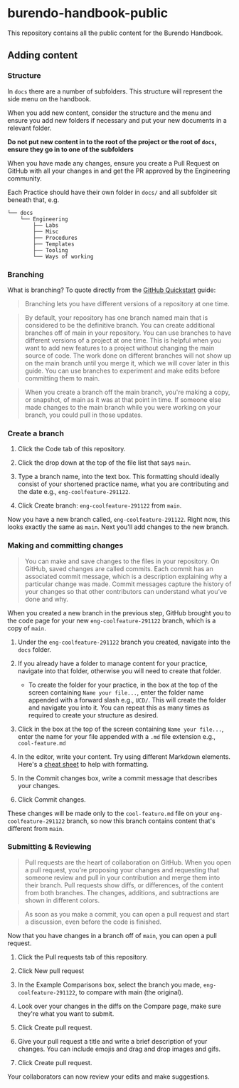 # burendo-handbook-public
This repository contains all the public content for the Burendo Handbook.


## Adding content

### Structure

In `docs` there are a number of subfolders. This structure will represent the side menu on the handbook. 

When you add new content, consider the structure and the menu and ensure you add new folders if necessary and put your new documents in a relevant folder.

**Do not put new content in to the root of the project or the root of `docs`, ensure they go in to one of the subfolders**

When you have made any changes, ensure you create a Pull Request on GitHub with all your changes in and get the PR approved by the Engineering community.

Each Practice should have their own folder in `docs/` and all subfolder sit beneath that, e.g.

```
└── docs
    └── Engineering
        ├── Labs
        ├── Misc
        ├── Procedures
        ├── Templates
        ├── Tooling
        └── Ways of working
```

### Branching

What is branching?  To quote directly from the [GitHub Quickstart](https://docs.github.com/en/get-started/quickstart/hello-world#creating-a-branch) guide:

>Branching lets you have different versions of a repository at one time.

>By default, your repository has one branch named main that is considered to be the definitive branch. You can create additional branches off of main in your repository. You can use branches to have different versions of a project at one time. This is helpful when you want to add new features to a project without changing the main source of code. The work done on different branches will not show up on the main branch until you merge it, which we will cover later in this guide. You can use branches to experiment and make edits before committing them to main.

>When you create a branch off the main branch, you're making a copy, or snapshot, of main as it was at that point in time. If someone else made changes to the main branch while you were working on your branch, you could pull in those updates.

### Create a branch

1. Click the Code tab of this repository.
2. Click the drop down at the top of the file list that says `main`.

3. Type a branch name, into the text box.  This formatting should ideally consist of your shortened practice name, what you are contributing and the date e.g., `eng-coolfeature-291122`.
4. Click Create branch: `eng-coolfeature-291122` from `main`.


Now you have a new branch called, `eng-coolfeature-291122`. Right now, this looks exactly the same as `main`. Next you'll add changes to the new branch.

### Making and committing changes

> You can make and save changes to the files in your repository. On GitHub, saved changes are called commits. Each commit has an associated commit message, which is a description explaining why a particular change was made. Commit messages capture the history of your changes so that other contributors can understand what you’ve done and why.

When you created a new branch in the previous step, GitHub brought you to the code page for your new `eng-coolfeature-291122` branch, which is a copy of `main`.

1. Under the `eng-coolfeature-291122` branch you created, navigate into the `docs` folder.

1. If you already have a folder to manage content for your practice, navigate into that folder, otherwise you will need to create that folder.

    - To create the folder for your practice, in the box at the top of the screen containing `Name your file...`, enter the folder name appended with a forward slash e.g., `UCD/`.  This will create the folder and navigate you into it.  You can repeat this as many times as required to create your structure as desired.  

1. Click in the box at the top of the screen containing `Name your file...`, enter the name for your file appended with a `.md` file extension e.g., `cool-feature.md`

1. In the editor, write your content. Try using different Markdown elements.  Here's a [cheat sheet](https://www.markdownguide.org/cheat-sheet/) to help with formatting. 

1. In the Commit changes box, write a commit message that describes your changes.

1. Click Commit changes.


These changes will be made only to the `cool-feature.md` file on your `eng-coolfeature-291122` branch, so now this branch contains content that's different from `main`.

### Submitting & Reviewing

>Pull requests are the heart of collaboration on GitHub. When you open a pull request, you're proposing your changes and requesting that someone review and pull in your contribution and merge them into their branch. Pull requests show diffs, or differences, of the content from both branches. The changes, additions, and subtractions are shown in different colors.

>As soon as you make a commit, you can open a pull request and start a discussion, even before the code is finished.

Now that you have changes in a branch off of `main`, you can open a pull request.

1. Click the Pull requests tab of this repository.

1. Click New pull request

1. In the Example Comparisons box, select the branch you made, `eng-coolfeature-291122`, to compare with main (the original).

1. Look over your changes in the diffs on the Compare page, make sure they're what you want to submit.

1. Click Create pull request.

1. Give your pull request a title and write a brief description of your changes. You can include emojis and drag and drop images and gifs.

1. Click Create pull request.

Your collaborators can now review your edits and make suggestions.
